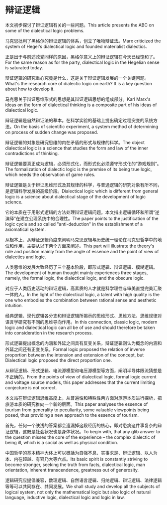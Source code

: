 # 辩证逻辑

<p><span class="chinese">本文初步探讨了辩证逻辑有关的一些问题。</span><span class="english">This article presents the ABC on some of the dialectical logic problems.</span></p>

<p><span class="chinese">马克思批判了黑格尔的辩证逻辑的体系，创立了唯物辩证法。</span><span class="english">Marx criticized the system of Hegel's dialectical logic and founded materialist dialectics.</span></p>

<p><span class="chinese">正是出于与前述政党同样的原因，黑格尔意义上的辩证逻辑在今天已经饱和了。</span><span class="english">For the same reason as for the party, dialectical logic in the Hegelian sense is saturated today.</span></p>

<p><span class="chinese">辩证逻辑的研究重心究竟是什么，这是关于辩证逻辑发展的一个关键问题。</span><span class="english">What's the research core of dialectic logic on earth? It is a key question about how to develop it.</span></p>

<p><span class="chinese">马克思关于辩证思维形式的思想是其辩证逻辑思想的组成部分。</span><span class="english">Karl Marx's ideas on the form of dialectical thinking is a composite part of his ideas of dialectical logic.</span></p>

<p><span class="chinese">辩证逻辑是自然辩证法的摹本。在科学实验的基础上提出确定过程突变的系统方法。</span><span class="english">On the basis of scientific experiment, a system method of determining on process of sudden change was proposed.</span></p>

<p><span class="chinese">辩证逻辑的对象是研究思维的内在矛盾的形式与规律的科学。</span><span class="english">The object dialectical logic is a science that studies the form and law of the inner contradictions of thinking.</span></p>

<p><span class="chinese">辩证逻辑要真正成为逻辑，必须形式化，而形式化必须遵守形式化的“游戏规则”。</span><span class="english">The formalization of dialectic logic is the premise of its being true logic, which needs the observation of game rules.</span></p>

<p><span class="chinese">辩证逻辑是关于辩证思维形式及其规律的科学，与普通逻辑的研究对象有所不同，是逻辑科学发展的高级阶段。</span><span class="english">Dialectical logic which is different from general logic is a science about dialectical stage of the development of logic science.</span></p>

<p><span class="chinese">它的本质在于用形式逻辑的方法处理辩证逻辑问题。本文指出逻辑循环和所谓“逆演绎”在建立公理系统中的合理性。</span><span class="english">The paper points to the justification of the logic cycle and so called "anti-deduction" in the establishment of a axiomatical system.</span></p>

<p><span class="chinese">从根本上、从辩证逻辑角度来阐明马克思逻辑与历史统一理论在马克思哲学中的地位和作用，主要从以下两个方面来阐述。</span><span class="english">This part will illustrate the theory's role and position mainly from the angle of essence and the point of view of dialectics and logic.</span></p>

<p><span class="chinese">人类思维的发展大致经历了三个基本阶段，即形式逻辑、辩证逻辑、模糊逻辑。</span><span class="english">The development of human thought mainly experiences three stages, namely, the formal logic, the dialectical logic, and the obscure logic.</span></p>

<p><span class="chinese">对应于人类历史活动的辩证逻辑，高素质的人才就是科学理性与审美直觉完美汇聚一体的人。</span><span class="english">In the light of the dialectical logic, a talent with high quality is the one who embodies the combination between rational sense and aesthetic intuition.</span></p>

<p><span class="chinese">经典逻辑、现代逻辑各分支和辩证逻辑所揭示的思维形式、思维方法、思维规律对语言学研究有不同的思维导向作用。</span><span class="english">In this connection, classic logic, modern logic and dialectical logic can all be of use and should therefore be taken into consideration in the research process.</span></p>

<p><span class="chinese">形式逻辑提出概念的内涵和外延之间具有反变关系，辩证逻辑则认为概念的内涵和外延之间还有正变关系。</span><span class="english">Formal logic proposed the relation of inverse proportion between the intension and extension of the concept, but Dialectical logic proposed the direct proportion one.</span></p>

<p><span class="chinese">从辩证逻辑、形式逻辑、电流源模型和电压源模型等方面，阐明半导体限流猜想是不正确的。</span><span class="english">From the points of view of dialectical logic, formal logic current and voltage source models, this paper addresses that the current limiting conjecture is not correct.</span></p>

<p><span class="chinese">本文站在辩证逻辑思维高度上，从普遍性和特殊性两方面对旅游本质进行探析，把旅游本质的研究推向一个新的层面。</span><span class="english">This paper analyses the essence of tourism from generality to peculiarity, some valuable viewpoints being posed, thus providing a new approach to the essence of tourism.</span></p>

<p><span class="chinese">首先，任何一个肤浅的答案都会遗漏掉这段经历的核心，即对患病这件事复杂的辩证逻辑，这既是社会状况也是身体状况。</span><span class="english">To begin with, that any glib answer to the question misses the core of the experience – the complex dialectic of being ill, which is a social as well as physical condition.</span></p>

<p><span class="chinese">中国哲学的基本精神大体上可以概括为自强不息、实事求是、辩证逻辑、以人为本、内在超越、有容乃大等六点。</span><span class="english">Its basic spirit is constantly striving to become stronger, seeking the truth from facts, dialectical logic, man orientation, inherent transcendence, greatness out of generosity.</span></p>

<p><span class="chinese">逻辑研究应提倡兼容，数理逻辑、自然语言逻辑、归纳逻辑、辩证逻辑、法律逻辑等等可以共同存在、共同发展。</span><span class="english">We shall study and develop all the subjects of logical system, not only the mathematical logic but also logic of natural language, inductive logic, dialectical logic and logic in law.</span></p>

